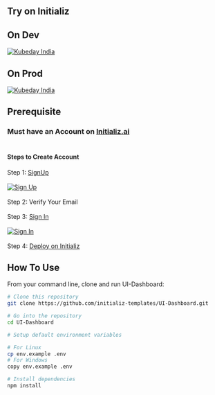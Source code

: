 ## Try on Initializ

## On Dev 
[![Kubeday India](https://res.cloudinary.com/daosik5yi/image/upload/f_auto,q_auto/pntsnjpa1sxbc2d02q9n)](https://console.dev.initializ.ai/create-app/?clone=https://github.com/initializ-templates/UI-Dashboard&repo_name=UI-Dashboard&description=♾%20The%20trendiest%20&%20innovative%20Open%20Source%20Admin%20Template&github=true)

## On Prod 
[![Kubeday India](https://res.cloudinary.com/daosik5yi/image/upload/f_auto,q_auto/pntsnjpa1sxbc2d02q9n)](https://console.initializ.ai/create-app/?clone=https://github.com/initializ-templates/UI-Dashboard&repo_name=UI-Dashboard&description=♾%20The%20trendiest%20&%20innovative%20Open%20Source%20Admin%20Template&github=true)

## Prerequisite 
### Must have an Account on [Initializ.ai](https://console.initializ.ai/register/)<br><br>

#### Steps to Create Account
 Step 1: [SignUp](https://console.initializ.ai/register/) <br>
 <br>[![Sign Up](https://res.cloudinary.com/dd4xje8fc/image/upload/v1717773727/image_1_eaxyhp.png)](https://console.initializ.ai/register/)<br><br>
 Step 2: Verify Your Email<br><br>
 Step 3: [Sign In](https://console.initializ.ai/login/) <br><br>[![Sign In](https://res.cloudinary.com/dd4xje8fc/image/upload/v1717773726/image_2_pi56ah.png)](https://console.initializ.ai/login/)<br><br>
 Step 4: [Deploy on Initializ](https://console.initializ.ai/create-app/?clone=https://github.com/initializ-templates/UI-Dashboard&repo_name=UI-Dashboard&description=♾%20The%20trendiest%20&%20innovative%20Open%20Source%20Admin%20Template&github=true)


## How To Use 

From your command line, clone and run UI-Dashboard:

```bash
# Clone this repository
git clone https://github.com/initializ-templates/UI-Dashboard.git

# Go into the repository
cd UI-Dashboard

# Setup default environment variables

# For Linux
cp env.example .env
# For Windows
copy env.example .env

# Install dependencies
npm install
